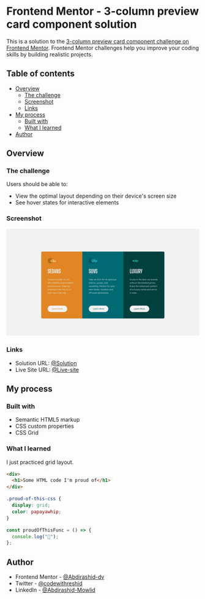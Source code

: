 # Frontend Mentor - 3-column preview card component solution

This is a solution to the [3-column preview card component challenge on Frontend Mentor](https://www.frontendmentor.io/challenges/3column-preview-card-component-pH92eAR2-). Frontend Mentor challenges help you improve your coding skills by building realistic projects.

## Table of contents

- [Overview](#overview)
  - [The challenge](#the-challenge)
  - [Screenshot](#screenshot)
  - [Links](#links)
- [My process](#my-process)
  - [Built with](#built-with)
  - [What I learned](#what-i-learned)
- [Author](#author)

## Overview

### The challenge

Users should be able to:

- View the optimal layout depending on their device's screen size
- See hover states for interactive elements

### Screenshot

![](./design/desktop-design.jpg)

### Links

- Solution URL: [@Solution]([https://github.com/Abdirashid-dv/My-daily-project](https://github.com/Abdirashid-dv/My-daily-project/tree/main/3-column-card-component))
- Live Site URL: [@Live-site](https://column-card-component-eosin.vercel.app/)

## My process

### Built with

- Semantic HTML5 markup
- CSS custom properties
- CSS Grid

### What I learned

I just practiced grid layout.

```html
<div>
  <h1>Some HTML code I'm proud of</h1>
</div>
```

```css
.proud-of-this-css {
  display: grid;
  color: papayawhip;
}
```

```js
const proudOfThisFunc = () => {
  console.log("🎉");
};
```

## Author

- Frontend Mentor - [@Abdirashid-dv](https://www.frontendmentor.io/profile/Abdirashid-dv)
- Twitter - [@codewithreshid](https://twitter.com/codewithreshid)
- LinkedIn - [@Abdirashid-Mowlid](https://www.linkedin.com/in/abdulrashid-mowlid-a1937915a/)
